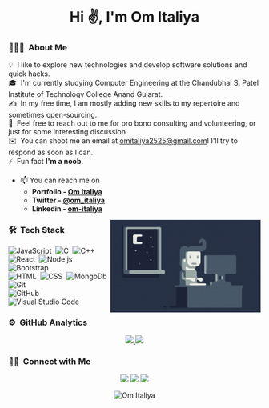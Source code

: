 <!-- <p><img alt="Night Coding" src="./assets/Hand%20Wave.gif" width='40' align="left"/><h2>Hey there! I'm Om Italiya</h2></p> -->
<h1 align="center">Hi ✌️, I'm Om Italiya</h1>

<!-- ## 👋 &nbsp;Hey there! I'm Om Italiya -->

### 👨🏻‍💻 &nbsp;About Me

💡 &nbsp;I like to explore new technologies and develop software solutions and quick hacks.\
🎓 &nbsp;I'm currently studying Computer Engineering at the Chandubhai S. Patel Institute of Technology College Anand Gujarat.\
✍️ &nbsp;In my free time, I am mostly adding new skills to my repertoire and sometimes open-sourcing.\
💬 &nbsp;Feel free to reach out to me for pro bono consulting and volunteering, or just for some interesting discussion.\
✉️ &nbsp;You can shoot me an email at omitaliya2525@gmail.com! I'll try to respond as soon as I can.\
⚡ &nbsp;Fun fact <b>I'm a noob</b>.

<!-- 🌱 &nbsp;I'm on track for learning more about Artificial Intelligence, Systems Design, and Cloud Architecture.\ -->
<!-- 📄 &nbsp;Please have a look at my [Résumé](https://www.om-italiya.com/resume.html) for more details about me. I'm open to feedback and suggestions! -->

- 📫 You can reach me on 
  - **Portfolio - [Om Italiya](https://omitaliya.vercel.app/)**
  - **Twitter - [@om_italiya](https://twitter.com/OmItaliya5)**
  - **Linkedin - [om-italiya](https://www.linkedin.com/in/om-italiya-0a68b3253/)**

<img alt="Night Coding" src="https://github.com/parth-chovatiya/parth-chovatiya/blob/main/assets/Night-Coding.gif" align="right"/>

### 🛠 &nbsp;Tech Stack

![JavaScript](https://img.shields.io/badge/-JavaScript-05122A?style=flat&logo=javascript)&nbsp;
![C](https://img.shields.io/badge/-C-05122A?style=flat&logo=C&logoColor=A8B9CC)&nbsp;
![C++](https://img.shields.io/badge/-C++-05122A?style=flat&logo=C%2B%2B&logoColor=00599C)\
![React](https://img.shields.io/badge/-React-05122A?style=flat&logo=react)&nbsp;
![Node.js](https://img.shields.io/badge/-Node.js-05122A?style=flat&logo=node.js)&nbsp;
![Bootstrap](https://img.shields.io/badge/-Bootstrap-05122A?style=flat&logo=bootstrap&logoColor=563D7C)\
![HTML](https://img.shields.io/badge/-HTML-05122A?style=flat&logo=HTML5)&nbsp;
![CSS](https://img.shields.io/badge/-CSS-05122A?style=flat&logo=CSS3&logoColor=1572B6)&nbsp;
![MongoDb](https://img.shields.io/badge/-MongoDb-05122A?style=flat&logo=mongodb)&nbsp;
![Git](https://img.shields.io/badge/-Git-05122A?style=flat&logo=git)&nbsp;\
![GitHub](https://img.shields.io/badge/-GitHub-05122A?style=flat&logo=github)&nbsp;
![Visual Studio Code](https://img.shields.io/badge/-Visual%20Studio%20Code-05122A?style=flat&logo=visual-studio-code&logoColor=007ACC)&nbsp;
<!-- ![Java](https://img.shields.io/badge/-Java-05122A?style=flat&logo=Java&logoColor=FFA518)&nbsp; -->
<!-- ![R (Statistics)](https://img.shields.io/badge/-R-05122A?style=flat&logo=R&logoColor=276DC3)\ -->
<!-- ![Flask](https://img.shields.io/badge/-Flask-05122A?style=flat&logo=flask)&nbsp; -->
<!-- ![Markdown](https://img.shields.io/badge/-Markdown-05122A?style=flat&logo=markdown)\ -->
<!-- ![RStudio](https://img.shields.io/badge/-RStudio-05122A?style=flat&logo=rstudio)&nbsp; -->
<!-- ![Eclipse](https://img.shields.io/badge/-Eclipse-05122A?style=flat&logo=eclipse-ide&logoColor=2C2255)\ -->
<!-- ![Illustrator](https://img.shields.io/badge/-Illustrator-05122A?style=flat&logo=adobe-illustrator)&nbsp; -->
<!-- ![Photoshop](https://img.shields.io/badge/-Photoshop-05122A?style=flat&logo=adobe-photoshop)&nbsp; -->
<!-- ![InDesign](https://img.shields.io/badge/-InDesign-05122A?style=flat&logo=adobe-indesign) -->

### ⚙️ &nbsp;GitHub Analytics

<p align="center">
<a href="https://github.com/Om2908">
  <img height="180em" src="https://github-readme-stats-eight-theta.vercel.app/api?username=parth-chovatiya&show_icons=true&theme=algolia&include_all_commits=true&count_private=true"/>
  <img height="180em" src="https://github-readme-stats-eight-theta.vercel.app/api/top-langs/?username=parth-chovatiya&layout=compact&langs_count=8&theme=algolia&hide=css,php"/>
</a>
</p>

### 🤝🏻 &nbsp;Connect with Me

<p align="center">
<!-- <a href="https://www.adityavsingh.com"><img src="https://img.shields.io/badge/-adityavsingh.com-3423A6?style=flat&logo=Google-Chrome&logoColor=white"/></a> -->
<a href="https://www.linkedin.com/in/om-italiya-0a68b3253/"><img src="https://img.shields.io/badge/-Om%20Italiya-0077B5?style=flat&logo=Linkedin&logoColor=white"/></a>
<a href="mailto:omitaliya2525@gmail.com"><img src="https://img.shields.io/badge/-omitaliya2525@gmail.com-D14836?style=flat&logo=Gmail&logoColor=white"/></a>
<a href="https://www.instagram.com/om_italiya_25"><img src="https://img.shields.io/badge/-@om_italiya-E4405F?style=flat&logo=Instagram&logoColor=white"/></a>
</p>
<p align="center"> <img src="https://komarev.com/ghpvc/?username=parth-chovatiya&label=Profile%20views&color=0e75b6&style=plastic" alt="Om Italiya" /> </p>
